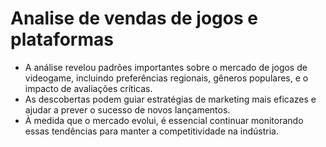 #                      Analise de vendas de jogos e plataformas 

* A análise revelou padrões importantes sobre o mercado de jogos de videogame, incluindo preferências regionais, gêneros populares, e o impacto de avaliações críticas. 
* As descobertas podem guiar estratégias de marketing mais eficazes e ajudar a prever o sucesso de novos lançamentos. 
* À medida que o mercado evolui, é essencial continuar monitorando essas tendências para manter a competitividade na indústria.

